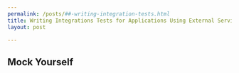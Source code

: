 ```yaml
---
permalink: /posts/##-writing-integration-tests.html
title: Writing Integrations Tests for Applications Using External Services
layout: post

---
```


## Mock Yourself

